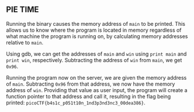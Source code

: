 ## PIE TIME

Running the binary causes the memory address of `main` to be printed. This allows us to know where the program is located in memory regardless of what machine the program is running on, by calculating memory addresses relative to `main`.

Using gdb, we can get the addresses of `main` and `win` using `print main` and `print win`, respectively. Subtracting the address of `win` from `main`, we get `0x96`.

Running the program now on the server, we are given the memory address of `main`. Subtracting `0x96` from that address, we now have the memory address of `win`. Providing that value as user input, the program will create a function pointer to that address and call it, resulting in the flag being printed: `picoCTF{b4s1c_p051t10n_1nd3p3nd3nc3_00dea386}`.